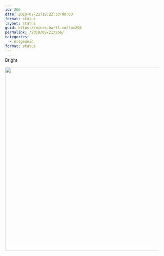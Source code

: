 ```yaml
---
id: 266
date: 2018-02-21T19:23:33+00:00
format: status
layout: status
guid: https://micro.hartl.co/?p=266
permalink: /2018/02/21/266/
categories:
  - Allgemein
format: status
---
```

Bright

<img src="https://micro.hartl.co/wp-content/uploads/2018/02/c6e01090b6ad4f4d9c35f5ad6779d580.jpg" width="600" height="600" />